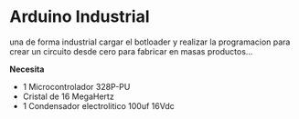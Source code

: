 # Arduino Industrial

una de forma industrial cargar el botloader y realizar la programacion para crear un circuito desde cero para fabricar en masas productos...

**Necesita**
* 1 Microcontrolador 328P-PU
* Cristal de 16 MegaHertz
* 1 Condensador electrolitico 100uf  16Vdc

